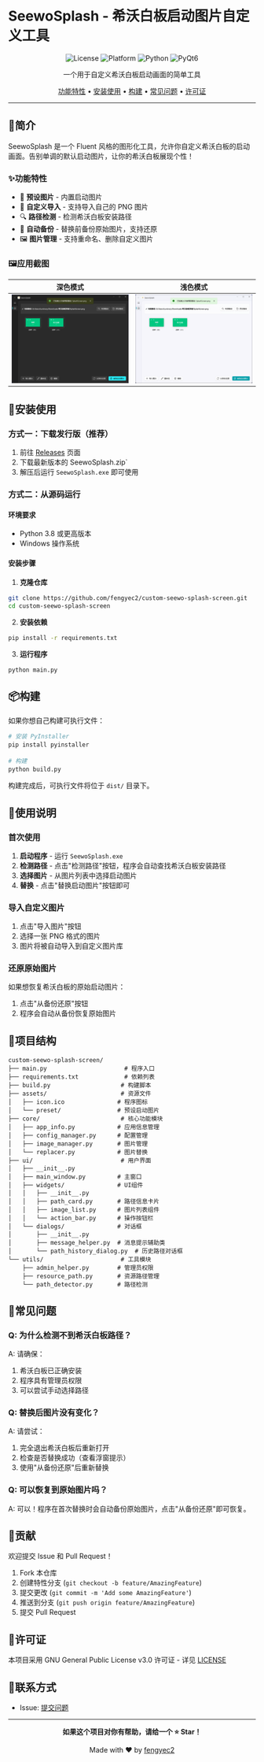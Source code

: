# SeewoSplash - 希沃白板启动图片自定义工具

<div align="center">

![License](https://img.shields.io/badge/license-GPLv3-blue.svg)
![Platform](https://img.shields.io/badge/platform-Windows-lightgrey.svg)
![Python](https://img.shields.io/badge/python-3.8+-brightgreen.svg)
![PyQt6](https://img.shields.io/badge/PyQt-6-green.svg)

一个用于自定义希沃白板启动画面的简单工具

[功能特性](#✨功能特性) • [安装使用](#🚀安装使用) • [构建](#📦构建) • [常见问题](#🔧常见问题) • [许可证](#📄许可证)

</div>

---

## 📖简介

SeewoSplash 是一个 Fluent 风格的图形化工具，允许你自定义希沃白板的启动画面。告别单调的默认启动图片，让你的希沃白板展现个性！

### ✨功能特性

- 🎨 **预设图片** - 内置启动图片
- 📁 **自定义导入** - 支持导入自己的 PNG 图片
- 🔍 **路径检测** - 检测希沃白板安装路径
- 💾 **自动备份** - 替换前备份原始图片，支持还原
- 🖼️ **图片管理** - 支持重命名、删除自定义图片

### 🖼️应用截图

|  深色模式  |  浅色模式  |
|-----------|-----------|
| ![主页面-深色](docs/screenshots/main_window_dark.png "主页面-深色") | ![主页面-浅色](docs/screenshots/main_window_light.png "主页面-浅色") |

## 🚀安装使用

### 方式一：下载发行版（推荐）

1. 前往 [Releases](https://github.com/fengyec2/custom-seewo-splash-screen/releases) 页面
2. 下载最新版本的 SeewoSplash.zip`
3. 解压后运行 `SeewoSplash.exe` 即可使用

### 方式二：从源码运行

#### 环境要求

- Python 3.8 或更高版本
- Windows 操作系统

#### 安装步骤

1. **克隆仓库**

```bash
git clone https://github.com/fengyec2/custom-seewo-splash-screen.git
cd custom-seewo-splash-screen
```

2. **安装依赖**

```bash
pip install -r requirements.txt
```

3. **运行程序**

```bash
python main.py
```

## 📦构建

如果你想自己构建可执行文件：

```bash
# 安装 PyInstaller
pip install pyinstaller

# 构建
python build.py
```

构建完成后，可执行文件将位于 `dist/` 目录下。

## 📸使用说明

### 首次使用

1. **启动程序** - 运行 `SeewoSplash.exe`
2. **检测路径** - 点击"检测路径"按钮，程序会自动查找希沃白板安装路径
3. **选择图片** - 从图片列表中选择启动图片
4. **替换** - 点击"替换启动图片"按钮即可

### 导入自定义图片

1. 点击"导入图片"按钮
2. 选择一张 PNG 格式的图片
3. 图片将被自动导入到自定义图片库

### 还原原始图片

如果想恢复希沃白板的原始启动图片：

1. 点击"从备份还原"按钮
2. 程序会自动从备份恢复原始图片

## 📁项目结构

```
custom-seewo-splash-screen/
├── main.py                      # 程序入口
├── requirements.txt             # 依赖列表
├── build.py                    # 构建脚本
├── assets/                     # 资源文件
│   ├── icon.ico               # 程序图标
│   └── preset/                # 预设启动图片
├── core/                       # 核心功能模块
│   ├── app_info.py            # 应用信息管理
│   ├── config_manager.py      # 配置管理
│   ├── image_manager.py       # 图片管理
│   └── replacer.py            # 图片替换
├── ui/                         # 用户界面
│   ├── __init__.py
│   ├── main_window.py         # 主窗口
│   ├── widgets/               # UI组件
│   │   ├── __init__.py
│   │   ├── path_card.py       # 路径信息卡片
│   │   ├── image_list.py      # 图片列表组件
│   │   └── action_bar.py      # 操作按钮栏
│   └── dialogs/               # 对话框
│       ├── __init__.py
│       ├── message_helper.py  # 消息提示辅助类
│       └── path_history_dialog.py  # 历史路径对话框
└── utils/                      # 工具模块
    ├── admin_helper.py        # 管理员权限
    ├── resource_path.py       # 资源路径管理
    └── path_detector.py       # 路径检测
```

## 🔧常见问题

### Q: 为什么检测不到希沃白板路径？

A: 请确保：
1. 希沃白板已正确安装
2. 程序具有管理员权限
3. 可以尝试手动选择路径

### Q: 替换后图片没有变化？

A: 请尝试：
1. 完全退出希沃白板后重新打开
2. 检查是否替换成功（查看浮窗提示）
3. 使用"从备份还原"后重新替换

### Q: 可以恢复到原始图片吗？

A: 可以！程序在首次替换时会自动备份原始图片，点击"从备份还原"即可恢复。

## 🤝贡献

欢迎提交 Issue 和 Pull Request！

1. Fork 本仓库
2. 创建特性分支 (`git checkout -b feature/AmazingFeature`)
3. 提交更改 (`git commit -m 'Add some AmazingFeature'`)
4. 推送到分支 (`git push origin feature/AmazingFeature`)
5. 提交 Pull Request

## 📄许可证

本项目采用 GNU General Public License v3.0 许可证 - 详见 [LICENSE](LICENSE)

## 📧联系方式

- Issue: [提交问题](https://github.com/fengyec2/custom-seewo-splash-screen/issues)

---

<div align="center">

**如果这个项目对你有帮助，请给一个 ⭐ Star！**

Made with ❤️ by [fengyec2](https://github.com/fengyec2)

</div>